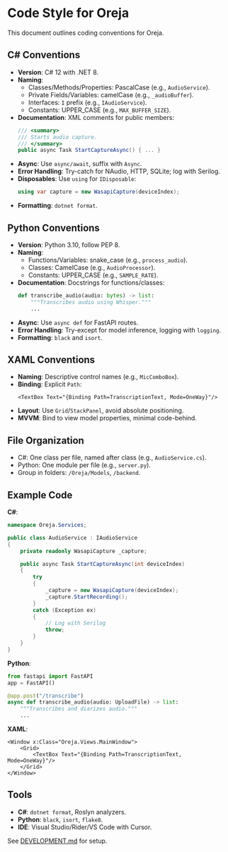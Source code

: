 # Code Style for Oreja

This document outlines coding conventions for Oreja.

## C# Conventions
- **Version**: C# 12 with .NET 8.
- **Naming**:
  - Classes/Methods/Properties: PascalCase (e.g., `AudioService`).
  - Private Fields/Variables: camelCase (e.g., `_audioBuffer`).
  - Interfaces: `I` prefix (e.g., `IAudioService`).
  - Constants: UPPER_CASE (e.g., `MAX_BUFFER_SIZE`).
- **Documentation**: XML comments for public members:
  ```csharp
  /// <summary>
  /// Starts audio capture.
  /// </summary>
  public async Task StartCaptureAsync() { ... }
  ```
- **Async**: Use `async/await`, suffix with `Async`.
- **Error Handling**: Try-catch for NAudio, HTTP, SQLite; log with Serilog.
- **Disposables**: Use `using` for `IDisposable`:
  ```csharp
  using var capture = new WasapiCapture(deviceIndex);
  ```
- **Formatting**: `dotnet format`.

## Python Conventions
- **Version**: Python 3.10, follow PEP 8.
- **Naming**:
  - Functions/Variables: snake_case (e.g., `process_audio`).
  - Classes: CamelCase (e.g., `AudioProcessor`).
  - Constants: UPPER_CASE (e.g., `SAMPLE_RATE`).
- **Documentation**: Docstrings for functions/classes:
  ```python
  def transcribe_audio(audio: bytes) -> list:
      """Transcribes audio using Whisper."""
      ...
  ```
- **Async**: Use `async def` for FastAPI routes.
- **Error Handling**: Try-except for model inference, logging with `logging`.
- **Formatting**: `black` and `isort`.

## XAML Conventions
- **Naming**: Descriptive control names (e.g., `MicComboBox`).
- **Binding**: Explicit `Path`:
  ```xaml
  <TextBox Text="{Binding Path=TranscriptionText, Mode=OneWay}"/>
  ```
- **Layout**: Use `Grid`/`StackPanel`, avoid absolute positioning.
- **MVVM**: Bind to view model properties, minimal code-behind.

## File Organization
- C#: One class per file, named after class (e.g., `AudioService.cs`).
- Python: One module per file (e.g., `server.py`).
- Group in folders: `/Oreja/Models`, `/backend`.

## Example Code
**C#**:
```csharp
namespace Oreja.Services;

public class AudioService : IAudioService
{
    private readonly WasapiCapture _capture;

    public async Task StartCaptureAsync(int deviceIndex)
    {
        try
        {
            _capture = new WasapiCapture(deviceIndex);
            _capture.StartRecording();
        }
        catch (Exception ex)
        {
            // Log with Serilog
            throw;
        }
    }
}
```

**Python**:
```python
from fastapi import FastAPI
app = FastAPI()

@app.post("/transcribe")
async def transcribe_audio(audio: UploadFile) -> list:
    """Transcribes and diarizes audio."""
    ...
```

**XAML**:
```xaml
<Window x:Class="Oreja.Views.MainWindow">
    <Grid>
        <TextBox Text="{Binding Path=TranscriptionText, Mode=OneWay}"/>
    </Grid>
</Window>
```

## Tools
- **C#**: `dotnet format`, Roslyn analyzers.
- **Python**: `black`, `isort`, `flake8`.
- **IDE**: Visual Studio/Rider/VS Code with Cursor.

See [DEVELOPMENT.md](DEVELOPMENT.md) for setup.